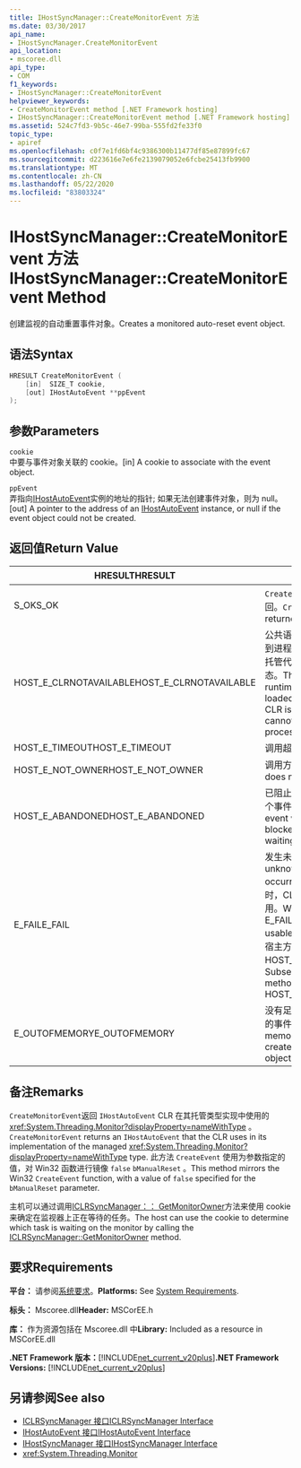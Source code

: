 ```yaml
---
title: IHostSyncManager::CreateMonitorEvent 方法
ms.date: 03/30/2017
api_name:
- IHostSyncManager.CreateMonitorEvent
api_location:
- mscoree.dll
api_type:
- COM
f1_keywords:
- IHostSyncManager::CreateMonitorEvent
helpviewer_keywords:
- CreateMonitorEvent method [.NET Framework hosting]
- IHostSyncManager::CreateMonitorEvent method [.NET Framework hosting]
ms.assetid: 524c7fd3-9b5c-46e7-99ba-555fd2fe33f0
topic_type:
- apiref
ms.openlocfilehash: c0f7e1fd6bf4c9386300b11477df85e87899fc67
ms.sourcegitcommit: d223616e7e6fe2139079052e6fcbe25413fb9900
ms.translationtype: MT
ms.contentlocale: zh-CN
ms.lasthandoff: 05/22/2020
ms.locfileid: "83803324"
---
```

# <a name="ihostsyncmanagercreatemonitorevent-method"></a><span data-ttu-id="90c5c-102">IHostSyncManager::CreateMonitorEvent 方法</span><span class="sxs-lookup"><span data-stu-id="90c5c-102">IHostSyncManager::CreateMonitorEvent Method</span></span>
<span data-ttu-id="90c5c-103">创建监视的自动重置事件对象。</span><span class="sxs-lookup"><span data-stu-id="90c5c-103">Creates a monitored auto-reset event object.</span></span>  
  
## <a name="syntax"></a><span data-ttu-id="90c5c-104">语法</span><span class="sxs-lookup"><span data-stu-id="90c5c-104">Syntax</span></span>  
  
```cpp  
HRESULT CreateMonitorEvent (  
    [in]  SIZE_T cookie,  
    [out] IHostAutoEvent **ppEvent  
);  
```  
  
## <a name="parameters"></a><span data-ttu-id="90c5c-105">参数</span><span class="sxs-lookup"><span data-stu-id="90c5c-105">Parameters</span></span>  
 `cookie`  
 <span data-ttu-id="90c5c-106">中要与事件对象关联的 cookie。</span><span class="sxs-lookup"><span data-stu-id="90c5c-106">[in] A cookie to associate with the event object.</span></span>  
  
 `ppEvent`  
 <span data-ttu-id="90c5c-107">弄指向[IHostAutoEvent](ihostautoevent-interface.md)实例的地址的指针; 如果无法创建事件对象，则为 null。</span><span class="sxs-lookup"><span data-stu-id="90c5c-107">[out] A pointer to the address of an [IHostAutoEvent](ihostautoevent-interface.md) instance, or null if the event object could not be created.</span></span>  
  
## <a name="return-value"></a><span data-ttu-id="90c5c-108">返回值</span><span class="sxs-lookup"><span data-stu-id="90c5c-108">Return Value</span></span>  
  
|<span data-ttu-id="90c5c-109">HRESULT</span><span class="sxs-lookup"><span data-stu-id="90c5c-109">HRESULT</span></span>|<span data-ttu-id="90c5c-110">说明</span><span class="sxs-lookup"><span data-stu-id="90c5c-110">Description</span></span>|  
|-------------|-----------------|  
|<span data-ttu-id="90c5c-111">S_OK</span><span class="sxs-lookup"><span data-stu-id="90c5c-111">S_OK</span></span>|<span data-ttu-id="90c5c-112">`CreateMonitorEvent`已成功返回。</span><span class="sxs-lookup"><span data-stu-id="90c5c-112">`CreateMonitorEvent` returned successfully.</span></span>|  
|<span data-ttu-id="90c5c-113">HOST_E_CLRNOTAVAILABLE</span><span class="sxs-lookup"><span data-stu-id="90c5c-113">HOST_E_CLRNOTAVAILABLE</span></span>|<span data-ttu-id="90c5c-114">公共语言运行时（CLR）未加载到进程中，或 CLR 处于无法运行托管代码或成功处理调用的状态。</span><span class="sxs-lookup"><span data-stu-id="90c5c-114">The common language runtime (CLR) has not been loaded into a process, or the CLR is in a state in which it cannot run managed code or process the call successfully.</span></span>|  
|<span data-ttu-id="90c5c-115">HOST_E_TIMEOUT</span><span class="sxs-lookup"><span data-stu-id="90c5c-115">HOST_E_TIMEOUT</span></span>|<span data-ttu-id="90c5c-116">调用超时。</span><span class="sxs-lookup"><span data-stu-id="90c5c-116">The call timed out.</span></span>|  
|<span data-ttu-id="90c5c-117">HOST_E_NOT_OWNER</span><span class="sxs-lookup"><span data-stu-id="90c5c-117">HOST_E_NOT_OWNER</span></span>|<span data-ttu-id="90c5c-118">调用方不拥有该锁。</span><span class="sxs-lookup"><span data-stu-id="90c5c-118">The caller does not own the lock.</span></span>|  
|<span data-ttu-id="90c5c-119">HOST_E_ABANDONED</span><span class="sxs-lookup"><span data-stu-id="90c5c-119">HOST_E_ABANDONED</span></span>|<span data-ttu-id="90c5c-120">已阻止的线程或纤程正在等待某个事件时，该事件被取消。</span><span class="sxs-lookup"><span data-stu-id="90c5c-120">An event was canceled while a blocked thread or fiber was waiting on it.</span></span>|  
|<span data-ttu-id="90c5c-121">E_FAIL</span><span class="sxs-lookup"><span data-stu-id="90c5c-121">E_FAIL</span></span>|<span data-ttu-id="90c5c-122">发生未知的灾难性故障。</span><span class="sxs-lookup"><span data-stu-id="90c5c-122">An unknown catastrophic failure occurred.</span></span> <span data-ttu-id="90c5c-123">当方法返回 E_FAIL 时，CLR 在该进程内将不再可用。</span><span class="sxs-lookup"><span data-stu-id="90c5c-123">When a method returns E_FAIL, the CLR is no longer usable within the process.</span></span> <span data-ttu-id="90c5c-124">对宿主方法的后续调用会返回 HOST_E_CLRNOTAVAILABLE。</span><span class="sxs-lookup"><span data-stu-id="90c5c-124">Subsequent calls to hosting methods return HOST_E_CLRNOTAVAILABLE.</span></span>|  
|<span data-ttu-id="90c5c-125">E_OUTOFMEMORY</span><span class="sxs-lookup"><span data-stu-id="90c5c-125">E_OUTOFMEMORY</span></span>|<span data-ttu-id="90c5c-126">没有足够的内存可用于创建请求的事件对象。</span><span class="sxs-lookup"><span data-stu-id="90c5c-126">Not enough memory was available to create the requested event object.</span></span>|  
  
## <a name="remarks"></a><span data-ttu-id="90c5c-127">备注</span><span class="sxs-lookup"><span data-stu-id="90c5c-127">Remarks</span></span>  
 <span data-ttu-id="90c5c-128">`CreateMonitorEvent`返回 `IHostAutoEvent` CLR 在其托管类型实现中使用的 <xref:System.Threading.Monitor?displayProperty=nameWithType> 。</span><span class="sxs-lookup"><span data-stu-id="90c5c-128">`CreateMonitorEvent` returns an `IHostAutoEvent` that the CLR uses in its implementation of the managed <xref:System.Threading.Monitor?displayProperty=nameWithType> type.</span></span> <span data-ttu-id="90c5c-129">此方法 `CreateEvent` 使用为参数指定的值，对 Win32 函数进行镜像 `false` `bManualReset` 。</span><span class="sxs-lookup"><span data-stu-id="90c5c-129">This method mirrors the Win32 `CreateEvent` function, with a value of `false` specified for the `bManualReset` parameter.</span></span>  
  
 <span data-ttu-id="90c5c-130">主机可以通过调用[ICLRSyncManager：： GetMonitorOwner](iclrsyncmanager-getmonitorowner-method.md)方法来使用 cookie 来确定在监视器上正在等待的任务。</span><span class="sxs-lookup"><span data-stu-id="90c5c-130">The host can use the cookie to determine which task is waiting on the monitor by calling the [ICLRSyncManager::GetMonitorOwner](iclrsyncmanager-getmonitorowner-method.md) method.</span></span>  
  
## <a name="requirements"></a><span data-ttu-id="90c5c-131">要求</span><span class="sxs-lookup"><span data-stu-id="90c5c-131">Requirements</span></span>  
 <span data-ttu-id="90c5c-132">**平台：** 请参阅[系统要求](../../get-started/system-requirements.md)。</span><span class="sxs-lookup"><span data-stu-id="90c5c-132">**Platforms:** See [System Requirements](../../get-started/system-requirements.md).</span></span>  
  
 <span data-ttu-id="90c5c-133">**标头：** Mscoree.dll</span><span class="sxs-lookup"><span data-stu-id="90c5c-133">**Header:** MSCorEE.h</span></span>  
  
 <span data-ttu-id="90c5c-134">**库：** 作为资源包括在 Mscoree.dll 中</span><span class="sxs-lookup"><span data-stu-id="90c5c-134">**Library:** Included as a resource in MSCorEE.dll</span></span>  
  
 <span data-ttu-id="90c5c-135">**.NET Framework 版本：**[!INCLUDE[net_current_v20plus](../../../../includes/net-current-v20plus-md.md)]</span><span class="sxs-lookup"><span data-stu-id="90c5c-135">**.NET Framework Versions:** [!INCLUDE[net_current_v20plus](../../../../includes/net-current-v20plus-md.md)]</span></span>  
  
## <a name="see-also"></a><span data-ttu-id="90c5c-136">另请参阅</span><span class="sxs-lookup"><span data-stu-id="90c5c-136">See also</span></span>

- [<span data-ttu-id="90c5c-137">ICLRSyncManager 接口</span><span class="sxs-lookup"><span data-stu-id="90c5c-137">ICLRSyncManager Interface</span></span>](iclrsyncmanager-interface.md)
- [<span data-ttu-id="90c5c-138">IHostAutoEvent 接口</span><span class="sxs-lookup"><span data-stu-id="90c5c-138">IHostAutoEvent Interface</span></span>](ihostautoevent-interface.md)
- [<span data-ttu-id="90c5c-139">IHostSyncManager 接口</span><span class="sxs-lookup"><span data-stu-id="90c5c-139">IHostSyncManager Interface</span></span>](ihostsyncmanager-interface.md)
- <xref:System.Threading.Monitor>
